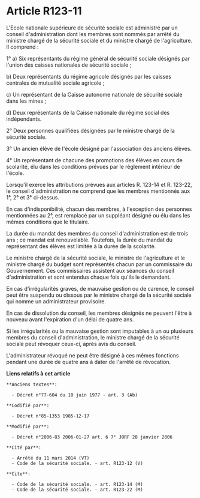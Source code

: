 # Article R123-11

L'Ecole nationale supérieure de sécurité sociale est administré par un conseil d'administration dont les membres sont nommés
par arrêté du ministre chargé de la sécurité sociale et du ministre chargé de l'agriculture. Il comprend :

1° a) Six représentants du régime général de sécurité sociale désignés par l'union des caisses nationales de sécurité
sociale ;

b) Deux représentants du régime agricole désignés par les caisses centrales de mutualité sociale agricole ;

c) Un représentant de la Caisse autonome nationale de sécurité sociale dans les mines ;

d) Deux représentants de la Caisse nationale du régime social des indépendants.

2° Deux personnes qualifiées désignées par le ministre chargé de la sécurité sociale.

3° Un ancien élève de l'école désigné par l'association des anciens élèves.

4° Un représentant de chacune des promotions des élèves en cours de scolarité, élu dans les conditions prévues par le
règlement intérieur de l'école.

Lorsqu'il exerce les attributions prévues aux articles R. 123-14 et R. 123-22, le conseil d'administration ne comprend que
les membres mentionnés aux 1°, 2° et 3° ci-dessus.

En cas d'indisponibilité, chacun des membres, à l'exception des personnes mentionnées au 2°, est remplacé par un suppléant
désigné ou élu dans les mêmes conditions que le titulaire.

La durée du mandat des membres du conseil d'administration est de trois ans ; ce mandat est renouvelable. Toutefois, la durée
du mandat du représentant des élèves est limitée à la durée de la scolarité.

Le ministre chargé de la sécurité sociale, le ministre de l'agriculture et le ministre chargé du budget sont représentés
chacun par un commissaire du Gouvernement. Ces commissaires assistent aux séances du conseil d'administration et sont
entendus chaque fois qu'ils le demandent.

En cas d'irrégularités graves, de mauvaise gestion ou de carence, le conseil peut être suspendu ou dissous par le ministre
chargé de la sécurité sociale qui nomme un administrateur provisoire.

En cas de dissolution du conseil, les membres désignés ne peuvent l'être à nouveau avant l'expiration d'un délai de quatre
ans.

Si les irrégularités ou la mauvaise gestion sont imputables à un ou plusieurs membres du conseil d'administration, le
ministre chargé de la sécurité sociale peut révoquer ceux-ci, après avis du conseil.

L'administrateur révoqué ne peut être désigné à ces mêmes fonctions pendant une durée de quatre ans à dater de l'arrêté de
révocation.

**Liens relatifs à cet article**

	**Anciens textes**:

	  - Décret n°77-604 du 10 juin 1977 - art. 3 (Ab)

	**Codifié par**:

	  - Décret n°85-1353 1985-12-17

	**Modifié par**:

	  - Décret n°2006-83 2006-01-27 art. 6 7° JORF 28 janvier 2006

	**Cité par**:

	  - Arrêté du 11 mars 2014 (VT)
	  - Code de la sécurité sociale. - art. R123-12 (V)

	**Cite**:

	  - Code de la sécurité sociale. - art. R123-14 (M)
	  - Code de la sécurité sociale. - art. R123-22 (M)
